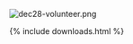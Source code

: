 
![dec28-volunteer.png]({{site.baseurl}}/uploads/dec28-volunteer.png)

{% include downloads.html %}


